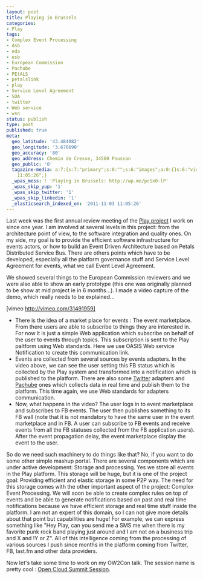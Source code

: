 ```yaml
---
layout: post
title: Playing in Brussels
categories:
- Play
tags:
- Complex Event Processing
- dsb
- eda
- esb
- European Commission
- Pachube
- PEtALS
- petalslink
- play
- Service Level Agreement
- SOA
- twitter
- Web service
- wsn
status: publish
type: post
published: true
meta:
  geo_latitude: '43.484082'
  geo_longitude: '3.676690'
  geo_accuracy: '80'
  geo_address: Chemin de Cresse, 34560 Poussan
  geo_public: '0'
  tagazine-media: a:7:{s:7:"primary";s:0:"";s:6:"images";a:0:{}s:6:"videos";a:0:{}s:11:"image_count";s:1:"0";s:6:"author";s:7:"3303881";s:7:"blog_id";s:7:"3069558";s:9:"mod_stamp";s:19:"2011-11-03
    11:05:26";}
  _wpas_mess: ! 'Playing in Brussels: http://wp.me/pcSx0-lP'
  _wpas_skip_yup: '1'
  _wpas_skip_twitter: '1'
  _wpas_skip_linkedin: '1'
  _elasticsearch_indexed_on: '2011-11-03 11:05:26'
---
```

Last week was the first annual review meeting of the <a href="http://www.play-project.eu/" target="_blank">Play project</a> I work on since one year. I am involved at several levels in this project: from the architecture point of view, to the software integration and quality ones. On my side, my goal is to provide the efficient software infrastructure for events actors, or how to build an Event Driven Architecture based on Petals Distributed Service Bus. There are others points which have to be developed, especially all the platform governance stuff and Service Level Agreement for events, what we call Event Level Agreement.

We showed several things to the European Commission reviewers and we were also able to show an early prototype (this one was originally planned to be show at mid project ie in 6 months...). I made a video capture of the demo, which really needs to be explained...

[vimeo http://vimeo.com/31491959]
<ul>
	<li>There is the idea of a market place for events : The event marketplace. From there users are able to subscribe to things they are interested in. For now it is just a simple Web application which subscribe on behalf of the user to events through topics. This subscription is sent to the Play paltform using Web standards. Here we use OASIS Web service Notification to create this communication link.</li>
	<li>Events are collected from several sources by events adapters. In the video above, we can see the user setting this FB status which is collected by the Play system and transformed into a notification which is published to the platform. There are also some <a class="zem_slink" title="Twitter" href="http://twitter.com" rel="homepage">Twitter</a> adapters and <a class="zem_slink" title="Pachube" href="http://www.pachube.com/" rel="homepage">Pachube</a> ones which collects data in real time and publish them to the platform. This time again, we use Web standards for adapters communication.</li>
	<li>Now, what happens in the video? The user logs in to event marketplace and subscribes to FB events. The user then publishes something to its FB wall (note that it is not mandatory to have the same user in the event marketplace and in FB. A user can subscribe to FB events and receive events from all the FB statuses collected from the FB application users). After the event propagation delay, the event marketplace display the event to the user.</li>
</ul>
So do we need such machinery to do things like that? No, if you want to do some other simple mashup portal. There are several components which are under active development: Storage and processing. Yes we store all events in the Play platform. This storage will be huge, but it is one of the project goal: Providing efficient and elastic storage in some P2P way. The need for this storage comes with the other important aspect of the project: Complex Event Processing. We will soon be able to create complex rules on top of events and be able to generate notifications based on past and real time notifications because we have efficient storage and real time stuff inside the platform. I am not an expert of this domain, so I can not give more details about that point but capabilities are huge! For example, we can express something like "Hey Play, can you send me a SMS me when there is my favorite punk rock band playing just around and I am not on a business trip and X and !Y or Z". All of this intelligence coming from the processing of various sources I push since months in the platform coming from Twitter, FB, last.fm and other data providers.

Now let's take some time to work on my OW2Con talk. The session name is pretty cool : <a href="http://www.ow2.org/view/OW2Con-2011/Sessions_Cloud_Summit" target="_blank">Open Cloud Summit Session</a>.
